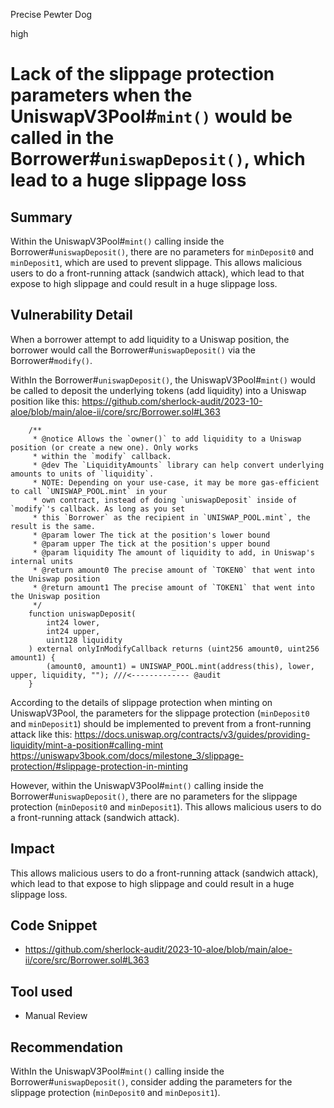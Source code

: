 Precise Pewter Dog

high

# Lack of the slippage protection parameters when the UniswapV3Pool#`mint()` would be called in the Borrower#`uniswapDeposit()`, which lead to a huge slippage loss
## Summary
Within the UniswapV3Pool#`mint()` calling inside the Borrower#`uniswapDeposit()`, there are no parameters for `minDeposit0` and `minDeposit1`, which are used to prevent slippage. 
This allows malicious users to do a front-running attack (sandwich attack), which lead to that expose to high slippage and could result in a huge slippage loss.

## Vulnerability Detail

When a borrower attempt to add liquidity to a Uniswap position, the borrower would call the Borrower#`uniswapDeposit()` via the Borrower#`modify()`.

WithIn the Borrower#`uniswapDeposit()`, the UniswapV3Pool#`mint()` would be called to deposit the underlying tokens (add liquidity) into  a Uniswap position like this:
https://github.com/sherlock-audit/2023-10-aloe/blob/main/aloe-ii/core/src/Borrower.sol#L363
```solidity
    /**
     * @notice Allows the `owner()` to add liquidity to a Uniswap position (or create a new one). Only works
     * within the `modify` callback.
     * @dev The `LiquidityAmounts` library can help convert underlying amounts to units of `liquidity`.
     * NOTE: Depending on your use-case, it may be more gas-efficient to call `UNISWAP_POOL.mint` in your
     * own contract, instead of doing `uniswapDeposit` inside of `modify`'s callback. As long as you set
     * this `Borrower` as the recipient in `UNISWAP_POOL.mint`, the result is the same.
     * @param lower The tick at the position's lower bound
     * @param upper The tick at the position's upper bound
     * @param liquidity The amount of liquidity to add, in Uniswap's internal units
     * @return amount0 The precise amount of `TOKEN0` that went into the Uniswap position
     * @return amount1 The precise amount of `TOKEN1` that went into the Uniswap position
     */
    function uniswapDeposit(
        int24 lower,
        int24 upper,
        uint128 liquidity
    ) external onlyInModifyCallback returns (uint256 amount0, uint256 amount1) {
        (amount0, amount1) = UNISWAP_POOL.mint(address(this), lower, upper, liquidity, ""); ///<------------- @audit
    }
```

According to the details of slippage protection when minting on UniswapV3Pool, the parameters for the slippage protection (`minDeposit0` and `minDeposit1`) should be implemented to prevent from a front-running attack like this:
https://docs.uniswap.org/contracts/v3/guides/providing-liquidity/mint-a-position#calling-mint
https://uniswapv3book.com/docs/milestone_3/slippage-protection/#slippage-protection-in-minting

However, within the UniswapV3Pool#`mint()` calling inside the Borrower#`uniswapDeposit()`, there are no parameters for the slippage protection (`minDeposit0` and `minDeposit1`).
This allows malicious users to do a front-running attack (sandwich attack).

## Impact
This allows malicious users to do a front-running attack (sandwich attack), which lead to that expose to high slippage and could result in a huge slippage loss.

## Code Snippet
- https://github.com/sherlock-audit/2023-10-aloe/blob/main/aloe-ii/core/src/Borrower.sol#L363

## Tool used
- Manual Review

## Recommendation
WithIn the UniswapV3Pool#`mint()` calling inside the Borrower#`uniswapDeposit()`, consider adding the parameters for the slippage protection (`minDeposit0` and `minDeposit1`).
